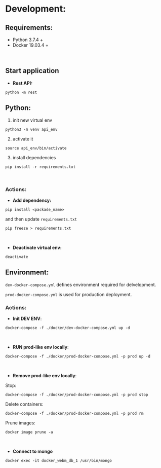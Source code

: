 # Development:

## Requirements:
* Python 3.7.4 +
* Docker 19.03.4 +

&nbsp;

## Start application
* **Rest API:**
```
python -m rest
```

## Python:

1. init new virtual env
```
python3 -m venv api_env
```
2. activate it
```
source api_env/bin/activate
```
3. install dependencies
```
pip install -r requirements.txt
``` 
&nbsp;
### Actions:
* **Add dependency:**
```
pip install <packade_name>
```
and then update `requirements.txt`
```
pip freeze > requirements.txt
```
&nbsp;
* **Deactivate virtual env:**
```
deactivate
```

## Environment:
`dev-docker-compose.yml` defines environment required for delvelopment.

`prod-docker-compose.yml` is used for production deployment.


### Actions:
* **Init DEV ENV**:
``` 
docker-compose -f ./docker/dev-docker-compose.yml up -d
```
&nbsp;
* **RUN prod-like env locally**:
```
docker-compose -f ./docker/prod-docker-compose.yml -p prod up -d
```
&nbsp;
* **Remove prod-like env locally**:

Stop:
```
docker-compose -f ./docker/prod-docker-compose.yml -p prod stop
```

Delete containers:
```
docker-compose -f ./docker/prod-docker-compose.yml -p prod rm
```

Prune images:
```
docker image prune -a
```


&nbsp;
* **Connect to mongo**

```
docker exec -it docker_webm_db_1 /usr/bin/mongo
```
